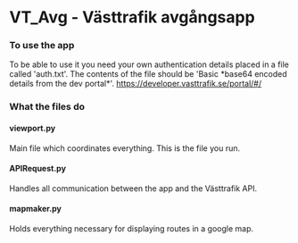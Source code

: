# VT_Avg - Västtrafik avgångsapp

### To use the app
To be able to use it you need your own authentication details placed in a file called 'auth.txt'. The contents of the file should be 'Basic \*base64 encoded details from the dev portal\*'.
https://developer.vasttrafik.se/portal/#/


### What the files do

#### viewport.py
Main file which coordinates everything. This is the file you run.

#### APIRequest.py
Handles all communication between the app and the Västtrafik API.

#### mapmaker.py
Holds everything necessary for displaying routes in a google map.

